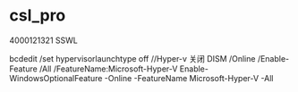 # csl_pro
4000121321 SSWL

bcdedit /set hypervisorlaunchtype off    //Hyper-v 关闭
DISM /Online /Enable-Feature /All /FeatureName:Microsoft-Hyper-V
Enable-WindowsOptionalFeature -Online -FeatureName Microsoft-Hyper-V -All
